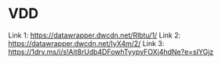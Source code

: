 # VDD
Link 1: https://datawrapper.dwcdn.net/Rlbtu/1/ 
Link 2: https://datawrapper.dwcdn.net/IyX4m/2/
Link 3: https://1drv.ms/i/s!Ait8rUdb4DFowhTyypvFOXj4hdNe?e=sIYGjz
